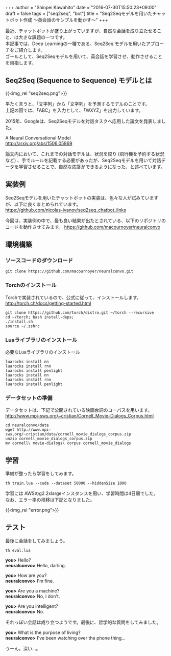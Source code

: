 +++
author = "Shinpei Kawahito"
date = "2016-07-30T15:50:23+09:00"
draft = false
tags = ["seq2seq", "bot"]
title = "Seq2Seqモデルを用いたチャットボット作成 〜英会話のサンプルを動かす〜"
+++

最近、チャットボットが盛り上がっていますが、自然な会話を成り立たせること、は大きな課題の一つです。  
本記事では、Deep Learningの一種である、Seq2Seq モデルを用いたアプローチをご紹介します。  
ゴールとして、Seq2Seqモデルを用いて、英会話を学習させ、動作させることを目指します。

## Seq2Seq (Sequence to Sequence) モデルとは
{{<img_rel "seq2seq.png">}}

平たく言うと、「文字列」から「文字列」を予測するモデルのことです。  
上記の図では、「ABC」を入力として、「WXYZ」を出力しています。  

2015年、Googleは、Seq2Seqモデルを対話タスクへ応用した論文を発表しました。

A Neural Conversational Model  
http://arxiv.org/abs/1506.05869

論文内において、これまでの対話モデルは、状況を絞り (飛行機を予約する状況など) 、手でルールを記載する必要があったが、Seq2Seqモデルを用いて対話データを学習させることで、自然な応答ができるようになった、と述べています。

## 実装例
Seq2Seqモデルを用いたチャットボットの実装は、色々な人が試みていますが、以下に良くまとめられています。  
https://github.com/nicolas-ivanov/seq2seq_chatbot_links  

今回は、実装例の中で、最も良い結果が出たとされている、以下のリポジトリのコードを動作させてみます。
https://github.com/macournoyer/neuralconvo

## 環境構築
### ソースコードのダウンロード
```
git clone https://github.com/macournoyer/neuralconvo.git
```

### Torchのインストール
Torchで実装されているので、公式に従って、インストールします。  
http://torch.ch/docs/getting-started.html  

```
git clone https://github.com/torch/distro.git ~/torch --recursive
cd ~/torch; bash install-deps;
./install.sh
source ~/.zshrc
```

### Luaライブラリのインストール
必要なLuaライブラリのインストール

```
luarocks install nn
luarocks install rnn
luarocks install penlight
luarocks install nn
luarocks install rnn
luarocks install penlight
```

### データセットの準備
データセットは、下記で公開されている映画台詞のコーパスを用います。
http://www.mpi-sws.org/~cristian/Cornell_Movie-Dialogs_Corpus.html

```
cd neuralconvo/data
wget http://www.mpi-sws.org/~cristian/data/cornell_movie_dialogs_corpus.zip
unzip cornell_movie_dialogs_corpus.zip
mv cornell\ movie-dialogs\ corpus cornell_movie_dialogs
```

## 学習
準備が整ったら学習をしてみます。
```
th train.lua --cuda --dataset 50000 --hiddenSize 1000
```

学習には AWSのg2.2xlargeインスタンスを用い、学習時間は4日弱でした。  
なお、エラー率の推移は下記となりました。

{{<img_rel "error.png">}}

## テスト 
最後に会話をしてみましょう。

```
th eval.lua
```
>
__you>__ Hello?  
__neuralconvo>__ Hello, darling.
>
__you>__ How are you?  
__neuralconvo>__ I'm fine.
>
__you>__ Are you a machine?  
__neuralconvo>__ No, i don't.
>
__you>__ Are you intelligent?  
__neuralconvo>__ No.

それっぽい会話は成り立つようです。最後に、哲学的な質問をしてみました。

>
__you>__ What is the purpose of living?  
__neuralconvo>__ I've been watching over the phone thing...

うーん。深い...。


